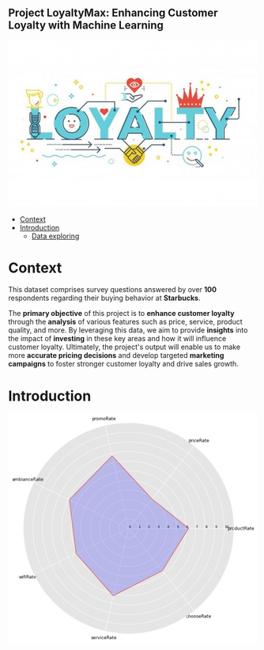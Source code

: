 ## Project LoyaltyMax: Enhancing Customer Loyalty with Machine Learning


![loyalty.jpg](loyalty.jpg)


- [Context](#Context)
- [Introduction](#Introduction)
   - [Data exploring](data_explorer.ipynb)


# Context


This dataset comprises survey questions answered by over **100** respondents regarding their buying behavior at **Starbucks**.

The **primary objective** of this project is to **enhance customer loyalty** through the **analysis** of various features such as price, service, product quality, and more. 
By leveraging this data, we aim to provide **insights** into the impact of **investing** in these key areas and how it will influence customer loyalty. Ultimately, the project's output will enable us to make more **accurate pricing decisions** and develop targeted **marketing campaigns** to foster stronger customer loyalty and drive sales growth.


# Introduction


![radar.png](radar.png)

```python

```
